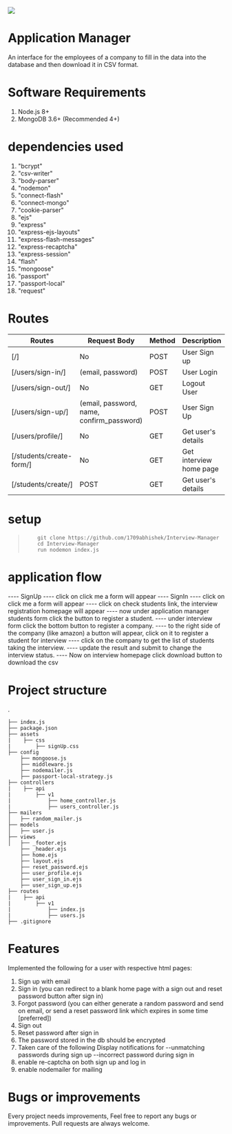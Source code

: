 ![](project.gif)


# Application Manager

An interface for the employees of a company to fill in the data into the database and then download it in CSV format.  



# Software Requirements
1. Node.js 8+
2. MongoDB 3.6+ (Recommended 4+)



# dependencies used

1. "bcrypt"
2. "csv-writer"
3. "body-parser"
4. "nodemon"
5. "connect-flash"
6. "connect-mongo"
7. "cookie-parser"
8. "ejs"
9. "express"
10. "express-ejs-layouts"
11. "express-flash-messages"
12. "express-recaptcha"
13. "express-session"
14. "flash"
15. "mongoose"
16. "passport"
17. "passport-local"
18. "request"



# Routes

Routes | Request Body | Method | Description | Response
|---|---|---|---|---|
| [/] | No | POST | User Sign up  | No
| [/users/sign-in/] | (email, password) | POST | User Login | No
| [/users/sign-out/] | No | GET | Logout User | No
| [/users/sign-up/] | (email, password, name, confirm_password) | POST | User Sign Up | No
| [/users/profile/] | No | GET | Get user's details | No
| [/students/create-form/] | No | GET | Get interview home page | No
| [/students/create/] | POST | GET | Get user's details | No


# setup

>         git clone https://github.com/1709abhishek/Interview-Manager
>         cd Interview-Manager
>         run nodemon index.js

# application flow

---- SignUp
---- click on click me a form will appear
---- SignIn
---- click on click me a form will appear
---- click on check students link, the interview registration homepage will appear
---- now under application manager students form click the button to register a student.
---- under interview form click the bottom button to register a company.
---- to the right side of the company (like amazon) a button will appear, click on it to register a student for interview
---- click on the company to get the list of students taking the interview.
---- update the result and submit to change the interview status.
---- Now on interview homepage click download button to download the csv



# Project structure
.

    ├── index.js
    ├── package.json
    ├── assets
    |    ├── css
    |        ├── signUp.css    
    ├── config
        ├── mongoose.js
        ├── middleware.js   
        ├── nodemailer.js   
        ├── passport-local-strategy.js    
    ├── controllers
    |    ├── api
    |        ├── v1
    |            ├── home_controller.js  
    |            ├── users_controller.js          
    ├── mailers
    │   ├── random_mailer.js
    ├── models
    │   ├── user.js
    ├── views
    │   ├── _footer.ejs
        ├── _header.ejs
        ├── home.ejs
        ├── layout.ejs
        ├── reset_password.ejs
        ├── user_profile.ejs
        ├── user_sign_in.ejs
        ├── user_sign_up.ejs
    ├── routes
    |    ├── api
    |        ├── v1
    |            ├── index.js  
    |            ├── users.js
    ├── .gitignore


# Features
Implemented the following for a user with respective html pages:
1. Sign up with email
2. Sign in (you can redirect to a blank home page with a sign out and reset password button after sign in)
3. Forgot password (you can either generate a random password and send on email, or send a reset password link which expires in some time [preferred])
4. Sign out 
5. Reset password after sign in
6. The password stored in the db should be encrypted
7. Taken care of the following
Display notifications for 
--unmatching passwords during sign up
--incorrect password during sign in
8. enable re-captcha on both sign up and log in
9. enable nodemailer for mailing



# Bugs or improvements
Every project needs improvements, Feel free to report any bugs or improvements. Pull requests are always welcome.

